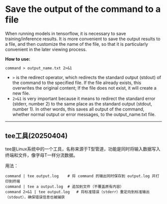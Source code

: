 # Save the output of the command to a file

When running models in tensorflow, it is necessary to save training/inference results. It is more convenient to save the output results to a file, and then customize the name of the file, so that it is particularly convenient in the later viewing process.

**How to use:**

```
command > output_name.txt 2>&1
```

* `>` is the redirect operator, which redirects the standard output (stdout) of the command to the specified file. If the file already exists, this overwrites the original content; If the file does not exist, it will create a new file.
* `2>&1`  is very important because it means to redirect the standard error (stderr, number 2) to the same place as the standard output (stdout, number 1). In other words, this saves all output of the command, whether normal output or error messages, to the output_name.txt file.

---

## tee工具(20250404)

tee是Linux系统中的一个工具，名称来源于T型管道，功能是同时将输入数据写入终端和文件，像字母T一样分流数据。

用法：

```
command | tee output.log	# 将 command 的输出同时保存到 output.log 并打印到终端
command | tee a output.log	# 追加到文件（不覆盖原有内容）
command 2>&1 | tee output.log	# 将标准错误（stderr）重定向到标准输出（stdout），确保错误信息也被捕获
```
